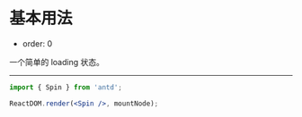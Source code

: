 # 基本用法

- order: 0

一个简单的 loading 状态。

---

````jsx
import { Spin } from 'antd';

ReactDOM.render(<Spin />, mountNode);
````
